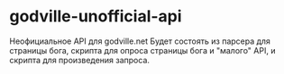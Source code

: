 # godville-unofficial-api
Неофициальное API для godville.net
Будет состоять из парсера для страницы бога, скрипта для опроса страницы бога и "малого" API, и скрипта для произведения запроса.
